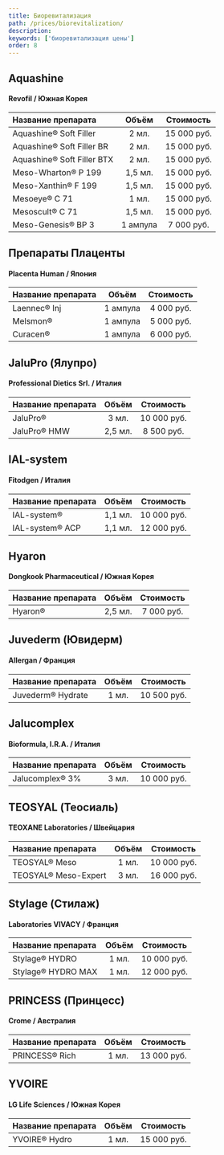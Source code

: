 ```yaml
---
title: Биоревитализация
path: /prices/biorevitalization/
description:
keywords: ['биоревитализация цены']
order: 8
---
```



<h2 class="PriceTable__heading">Aquashine</h2>
<h4 class="PriceTable__caption">Revofil / Южная Корея</h4>

| Название препарата        |  Объём   |  Стоимость  |
|:--------------------------|:--------:|:-----------:|
| Aquashine® Soft Filler     |  2 мл.   | 15 000 руб. |
| Aquashine® Soft Filler BR  |  2 мл.   | 15 000 руб. |
| Aquashine® Soft Filler BTX |  2 мл.   | 15 000 руб. |
| Meso-Wharton® P 199        | 1,5 мл.  | 15 000 руб. |
| Meso-Xanthin® F 199        | 1,5 мл.  | 15 000 руб. |
| Mesoeye® C 71              |  1 мл.   | 15 000 руб. |
| Mesoscult® C 71            | 1,5 мл.  | 15 000 руб. |
| Meso-Genesis® BP 3         | 1 ампула | 7 000 руб.  |


<h2 class="PriceTable__heading">Препараты Плаценты</h2>
<h4 class="PriceTable__caption">Placenta Human / Япония</h4>

| Название препарата |  Объём   | Стоимость  |
|:-------------------|:--------:|:----------:|
| Laennec® Inj        | 1 ампула | 4 000 руб. |
| Melsmon®            | 1 ампула | 5 000 руб. |
| Curacen®            | 1 ампула | 6 000 руб. |


<h2 class="PriceTable__heading">JaluPro (Ялупро)</h2>
<h4 class="PriceTable__caption">Professional Dietics Srl. / Италия</h4>

| Название препарата |  Объём  |  Стоимость  |
|:-------------------|:-------:|:-----------:|
| JaluPro®            |  3 мл.  | 10 000 руб. |
| JaluPro® HMW        | 2,5 мл. | 8 500 руб.  |


<h2 class="PriceTable__heading">IAL-system</h2>
<h4 class="PriceTable__caption">Fitodgen / Италия</h4>

| Название препарата |  Объём  |  Стоимость  |
|:-------------------|:-------:|:-----------:|
| IAL-system®         | 1,1 мл. | 10 000 руб. |
| IAL-system® ACP     | 1,1 мл. | 12 000 руб. |


<h2 class="PriceTable__heading">Hyaron</h2>
<h4 class="PriceTable__caption">Dongkook Pharmaceutical / Южная Корея</h4>

| Название препарата |  Объём  | Стоимость  |
|:-------------------|:-------:|:----------:|
| Hyaron®             | 2,5 мл. | 7 000 руб. |


<h2 class="PriceTable__heading">Juvederm (Ювидерм)</h2>
<h4 class="PriceTable__caption">Allergan / Франция</h4>

| Название препарата | Объём |  Стоимость  |
|:-------------------|:-----:|:-----------:|
| Juvederm® Hydrate   | 1 мл. | 10 500 руб. |


<h2 class="PriceTable__heading">Jalucomplex</h2>
<h4 class="PriceTable__caption">Bioformula, I.R.A. / Италия</h4>

| Название препарата      | Объём |  Стоимость  |
|:---------------|:-----:|:-----------:|
| Jalucomplex® 3% | 3 мл. | 10 000 руб. |


<h2 class="PriceTable__heading">TEOSYAL (Теосиаль)</h2>
<h4 class="PriceTable__caption">TEOXANE Laboratories / Швейцария</h4>

| Название препарата           | Объём |  Стоимость  |
|:--------------------|:-----:|:-----------:|
| TEOSYAL® Meso        | 1 мл. | 10 000 руб. |
| TEOSYAL® Meso-Expert | 3 мл. | 16 000 руб. |


<h2 class="PriceTable__heading">Stylage (Стилаж)</h2>
<h4 class="PriceTable__caption">Laboratories VIVACY / Франция</h4>

| Название препарата         | Объём |  Стоимость  |
|:------------------|:-----:|:-----------:|
| Stylage® HYDRO     | 1 мл. | 10 000 руб. |
| Stylage® HYDRO MAX | 1 мл. | 12 000 руб. |


<h2 class="PriceTable__heading">PRINCESS (Принцесс)</h2>
<h4 class="PriceTable__caption">Crome / Австралия</h4>

| Название препарата | Объём |  Стоимость  |
|:-------------------|:-----:|:-----------:|
| PRINCESS® Rich      | 1 мл. | 13 000 руб. |


<h2 class="PriceTable__heading">YVOIRE</h2>
<h4 class="PriceTable__caption">LG Life Sciences / Южная Корея</h4>

| Название препарата | Объём |  Стоимость  |
|:-------------------|:-----:|:-----------:|
| YVOIRE® Hydro       | 1 мл. | 15 000 руб. |

